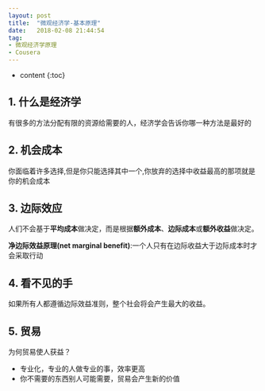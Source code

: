 ```yaml
---
layout: post
title:  "微观经济学-基本原理"
date:   2018-02-08 21:44:54
tag:
- 微观经济学原理
- Cousera
---
```


* content
{:toc}

## 1. 什么是经济学 ##

有很多的方法分配有限的资源给需要的人，经济学会告诉你哪一种方法是最好的

## 2. 机会成本 ##
你面临着许多选择,但是你只能选择其中一个,你放弃的选择中收益最高的那项就是你的机会成本
## 3. 边际效应 ##
人们不会基于**平均成本**做决定，而是根据**额外成本**、**边际成本**或**额外收益**做决定。

**净边际效益原理(net marginal benefit)**:一个人只有在边际收益大于边际成本时才会采取行动

## 4. 看不见的手
如果所有人都遵循边际效益准则，整个社会将会产生最大的收益。

## 5. 贸易
为何贸易使人获益？

- 专业化，专业的人做专业的事，效率更高
- 你不需要的东西别人可能需要，贸易会产生新的价值

